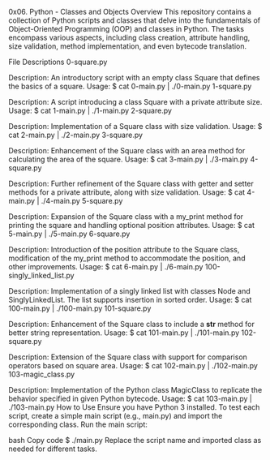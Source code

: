 0x06. Python - Classes and Objects
Overview
This repository contains a collection of Python scripts and classes that delve into the fundamentals of Object-Oriented Programming (OOP) and classes in Python. The tasks encompass various aspects, including class creation, attribute handling, size validation, method implementation, and even bytecode translation.

File Descriptions
0-square.py

Description: An introductory script with an empty class Square that defines the basics of a square.
Usage: $ cat 0-main.py | ./0-main.py
1-square.py

Description: A script introducing a class Square with a private attribute size.
Usage: $ cat 1-main.py | ./1-main.py
2-square.py

Description: Implementation of a Square class with size validation.
Usage: $ cat 2-main.py | ./2-main.py
3-square.py

Description: Enhancement of the Square class with an area method for calculating the area of the square.
Usage: $ cat 3-main.py | ./3-main.py
4-square.py

Description: Further refinement of the Square class with getter and setter methods for a private attribute, along with size validation.
Usage: $ cat 4-main.py | ./4-main.py
5-square.py

Description: Expansion of the Square class with a my_print method for printing the square and handling optional position attributes.
Usage: $ cat 5-main.py | ./5-main.py
6-square.py

Description: Introduction of the position attribute to the Square class, modification of the my_print method to accommodate the position, and other improvements.
Usage: $ cat 6-main.py | ./6-main.py
100-singly_linked_list.py

Description: Implementation of a singly linked list with classes Node and SinglyLinkedList. The list supports insertion in sorted order.
Usage: $ cat 100-main.py | ./100-main.py
101-square.py

Description: Enhancement of the Square class to include a __str__ method for better string representation.
Usage: $ cat 101-main.py | ./101-main.py
102-square.py

Description: Extension of the Square class with support for comparison operators based on square area.
Usage: $ cat 102-main.py | ./102-main.py
103-magic_class.py

Description: Implementation of the Python class MagicClass to replicate the behavior specified in given Python bytecode.
Usage: $ cat 103-main.py | ./103-main.py
How to Use
Ensure you have Python 3 installed. To test each script, create a simple main script (e.g., main.py) and import the corresponding class. Run the main script:

bash
Copy code
$ ./main.py
Replace the script name and imported class as needed for different tasks. 
